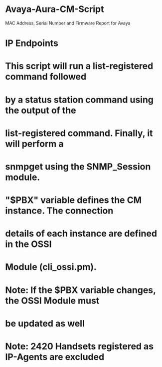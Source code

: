 Avaya-Aura-CM-Script
====================
 MAC Address, Serial Number and Firmware Report for Avaya
# IP Endpoints
#
# This script will run a list-registered command followed
# by a status station command using the output of the
# list-registered command.  Finally, it will perform a 
# snmpget using the SNMP_Session module.
#
#
# "$PBX" variable defines the CM instance. The connection
#  details of each instance are defined in the OSSI
#  Module (cli_ossi.pm).
#
# Note: If the $PBX variable changes, the OSSI Module must
#       be updated as well
#
# Note: 2420 Handsets registered as IP-Agents are excluded
